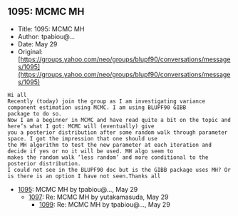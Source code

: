 ## 1095: MCMC MH

- Title: 1095: MCMC MH
- Author: tpabiou@...
- Date: May 29
- Original: [https://groups.yahoo.com/neo/groups/blupf90/conversations/messages/1095](https://groups.yahoo.com/neo/groups/blupf90/conversations/messages/1095)

```
Hi all
Recently (today) join the group as I am investigating variance component estimation using MCMC. I am using BLUPF90 GIBB
package to do so.
Now I am a beginner in MCMC and have read quite a bit on the topic and here’s what I got: MCMC will (eventually) give
you a posterior distribution after some random walk through parameter space. I got the impression that one should use
the MH algorithm to test the new parameter at each iteration and decide if yes or no it will be used. MH algo seem to
makes the random walk ‘less random’ and more conditional to the posterior distribution.
I could not see in the BLUPF90 doc but is the GIBB package uses MH? Or is there is an option I have not seen.Thanks all
```

- [1095](1095.md): MCMC MH by tpabiou@..., May 29
    - [1097](1097.md): Re: MCMC MH by yutakamasuda, May 29
        - [1099](1099.md): Re: MCMC MH by tpabiou@..., May 29
